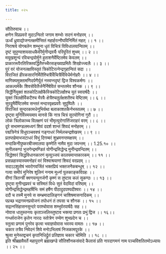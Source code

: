 ```yaml
---
title: ०२५

---
```

सौतिरुवाच ।।  
क्षणेन विप्रप्रवरो मुदाऽन्वितो जगाम शम्भोः सदनं मनोहरम् ।।  
ऊर्ध्वं ध्रुवाद्योजनलक्षमीप्सितं महार्हरत्नौघविनिर्मितं महत् ।। १ ।।  
निराश्रये योगबलेन शम्भुना धृतं विचित्रं विविधालयान्वितम् ।।  
दृष्टं सुपुण्याशयसाधकैर्वरैर्मुनीन्द्रवर्यैः परिपूरितं शुभम् ।। २ ।।  
मयूखशून्यं रविचन्द्रयोर्मुने हुताशनैर्वेष्टितमेव केवलम् ।।  
प्राकाररूपैरतिरिक्तवर्द्धितैरुच्चैरसङ्ख्याप्रमितैः शिखोज्ज्वलैः ।। ३ ।।  
पुरं वरं योजनलक्षविस्तृतं त्रिकोटिरत्नेन्द्रगृहान्वितं सदा ।।  
विराजितं हीरकसारनिर्मितैश्चित्रैर्विचित्रैर्विविधैर्मनोहरैः ।। ४ ।।  
माणिक्यमुक्तामणिदर्पणैर्युतं नस्वप्नदृष्टं द्विज विश्वकर्मणः ।।  
आकल्पमेकैः शिवसेवितैर्जनैर्निषेवितं सन्ततमेव शौनक ।। ९ ।।  
सिद्धैर्नियुक्तं शतकोटिलक्षैकैस्त्रिकोटिलक्षैश्च युतं स्वपार्षदैः ।।  
युक्तं त्रिलक्षैर्विकटैश्च भैरवैः क्षेत्रैश्चतुर्लक्षशतैश्च वेष्टितम् ।। ६ ।।  
सुरद्रुमैर्वेष्टितमेव सन्ततं मन्दारवृक्षप्रवरैः सुपुष्पितैः ।।  
विराजितं सुन्दरकामधेनुभिर्यथा बलाकाशतकैर्नभस्तलम् ।। ७ ।।  
दृष्ट्वा मुनिर्विस्मयमाप मानसे किं नात्र चित्रं सुरयोगिनां गुरौ ।।  
लोकं त्रिलोकाच्च विलक्षणं परं भीमृत्युरोगार्त्तिजराहरं वरम् ।। ८ ।।  
दूरे सभामण्डलमध्यगं शिवं ददर्श शान्तं शिवदं मनोहरम् ।।  
पद्मत्रिनेत्रं विधुपञ्चवक्त्रं गङ्गाधरं निर्मलचन्द्रशेखरम् ।। ९ ।।  
प्रतप्तहेमाभजटाधरं विभुं दिगम्बरं शुभ्रमनन्तमक्षरम् ।।  
मन्दाकिनीपुष्करबीजमालया कृष्णेति नामैव मुदा जपन्तम् ।। 1.25.१० ।।  
सुनीलकण्ठं भुजगेन्द्रमण्डितं योगीन्द्रसिद्धेन्द्र मुनीन्द्रवन्दितम् ।।  
सिद्धेश्वरं सिद्धविधानकारणं मृत्युञ्जयं कालयमान्तकारकम् ।। ११ ।।  
प्रसन्नहास्यास्यमनोहरं वरं विश्वाश्रयाणां शिवदं वरप्रदम् ।।  
सदाऽऽशुतोषं भवरोगवर्जितं भक्तप्रियं भक्तजनैकबन्धुम् ।। १२ ।।  
गत्वा समीपं मुनिरेष शूलिनं ननाम मूर्ध्ना पुलकाङ्कविग्रहः ।।  
वीणां त्रितन्त्रीं क्वणयन्पुनर्जगौ कृष्णं स तुष्टाव कलं सुकण्ठः ।। १३ ।।  
दृष्ट्वा मुनीन्द्रप्रवरं च सस्मितं विधेः सुतं वेदविदां वरिष्ठम् ।।  
योगीन्द्रसिद्धेन्द्रमहर्षिभिः समं हर्षेण पीठादुदपश्यदीश्वरः ।। १४ ।।  
ददौ च तस्मै मुनये स सम्भ्रमादालिङ्गनं चाशिषमासनादिकम् ।।  
पप्रच्छ भद्रागमनप्रयोजनं तपोधनं तं तपसा च शौनक ।। १५ ।।  
सद्रत्नसिंहासनसुन्दरे परश्चोवास शम्भुर्वरपार्षदैः सह ।।  
नोवास धातुस्तनयः कृताञ्जलिस्तुष्टाव भक्त्या प्रणतः प्रभुं द्विज ।। १६।।  
गन्धर्वराजेन कृतेन नारदः स्तोत्रेण रम्येण शुभप्रदेन च ।।  
स्तुत्वा प्रणामं पुनरेव कृत्वा भवाज्ञयोवास भवस्य वामतः ।। १७ ।।  
चकार तत्रैव निवेदनं शिवे मनोऽभिलाषं निजकामपूरके ।।  
श्रुत्वा मुनेस्तद्वचनं कृपानिधिर्द्रुतं प्रतिज्ञाय चकार चोमिति ।। १८ ।।  
इति श्रीब्रह्मवैवर्ते महापुराणे ब्रह्मखण्डे सौतिशौनकसंवादे कैलासं प्रति नारदागमनं नाम पञ्चविंशतितमोऽध्यायः ।। २५ ।।
